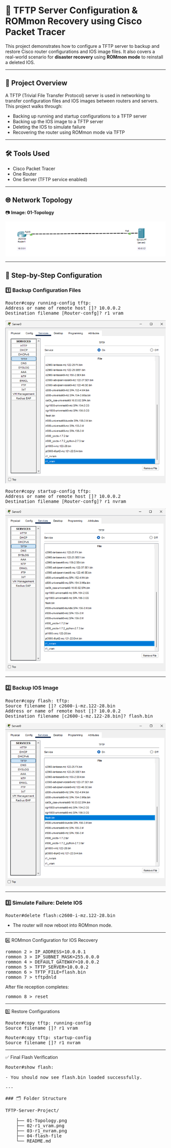 # 💾 TFTP Server Configuration & ROMmon Recovery using Cisco Packet Tracer

This project demonstrates how to configure a TFTP server to backup and restore Cisco router configurations and IOS image files. It also covers a real-world scenario for **disaster recovery** using **ROMmon mode** to reinstall a deleted IOS.

---

## 📘 Project Overview

A TFTP (Trivial File Transfer Protocol) server is used in networking to transfer configuration files and IOS images between routers and servers. This project walks through:
- Backing up running and startup configurations to a TFTP server
- Backing up the IOS image to a TFTP server
- Deleting the IOS to simulate failure
- Recovering the router using ROMmon mode via TFTP

---

## 🛠️ Tools Used

- Cisco Packet Tracer
- One Router
- One Server (TFTP service enabled)

---

## 🌐 Network Topology

📷 **Image: 01-Topology**

![01-Topology](./01-Topology.png)

---

## 🧪 Step-by-Step Configuration

### 1️⃣ Backup Configuration Files

<pre>Router#copy running-config tftp:
Address or name of remote host []? 10.0.0.2
Destination filename [Router-confg]? r1_vram</pre>

![r1_vram](./02-r1_vram.png)

<pre>Router#copy startup-config tftp:
Address or name of remote host []? 10.0.0.2
Destination filename [Router-confg]? r1_nvram</pre>

![r1_nvram](./03-r1_nvram.png)

---

### 2️⃣ Backup IOS Image

<pre>Router#copy flash: tftp:
Source filename []? c2600-i-mz.122-28.bin
Address or name of remote host []? 10.0.0.2
Destination filename [c2600-i-mz.122-28.bin]? flash.bin</pre>

![Flash File](./04-flash-file.png)

---

### 3️⃣ Simulate Failure: Delete IOS

<pre>Router#delete flash:c2600-i-mz.122-28.bin</pre>

- The router will now reboot into ROMmon mode.

---

4️⃣ ROMmon Configuration for IOS Recovery

<pre>rommon 2 > IP_ADDRESS=10.0.0.1
rommon 3 > IP_SUBNET_MASK=255.0.0.0
rommon 4 > DEFAULT_GATEWAY=10.0.0.2
rommon 5 > TFTP_SERVER=10.0.0.2
rommon 6 > TFTP_FILE=flash.bin
rommon 7 > tftpdnld</pre>

After file reception completes:

<pre>rommon 8 > reset</pre>

---

5️⃣ Restore Configurations

<pre>Router#copy tftp: running-config
Source filename []? r1_vram</pre>

<pre>Router#copy tftp: startup-config
Source filename []? r1_nvram</pre>

---

✅ Final Flash Verification

<pre>Router#show flash:

- You should now see flash.bin loaded successfully.

---

### 🗂️ Folder Structure

TFTP-Server-Project/

    ├── 01-Topology.png
    ├── 02-r1_vram.png
    ├── 03-r1_nvram.png
    ├── 04-flash-file
    └── README.md
